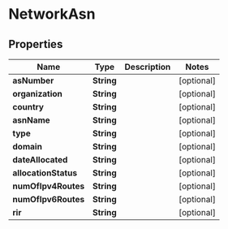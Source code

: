 # NetworkAsn

## Properties

Name | Type | Description | Notes
------------ | ------------- | ------------- | -------------
**asNumber** | **String** |  | [optional] 
**organization** | **String** |  | [optional] 
**country** | **String** |  | [optional] 
**asnName** | **String** |  | [optional] 
**type** | **String** |  | [optional] 
**domain** | **String** |  | [optional] 
**dateAllocated** | **String** |  | [optional] 
**allocationStatus** | **String** |  | [optional] 
**numOfIpv4Routes** | **String** |  | [optional] 
**numOfIpv6Routes** | **String** |  | [optional] 
**rir** | **String** |  | [optional] 



